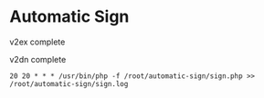 # Automatic Sign

v2ex complete

v2dn complete

`20 20 * * * /usr/bin/php -f /root/automatic-sign/sign.php >> /root/automatic-sign/sign.log`
